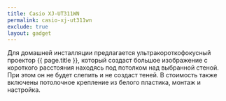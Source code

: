 ```yaml
---
title: Casio XJ-UT311WN
permalink: casio-xj-ut311wn
exclude: true
layout: gadget
---
```


Для домашней инсталляции предлагается ультракороткофокусный проектор {{ page.title }}, который создаст большое изображение с короткого расстояния находясь под потолком над выбранной стеной. При этом он не будет слепить и не создаст теней. В стоимость также включены потолочное крепление из белого пластика, монтаж и настройка.
